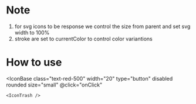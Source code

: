 # Note

1. for svg icons to be response we control the size from parent and set svg width to 100%
2. stroke are set to currentColor to control color variantions

# How to use

<IconBase
   class="text-red-500"
   width="20"
   type="button"
   disabled
   rounded
   size="small"
   @click="onClick"
>
    <IconTrash />
</IconBase>
